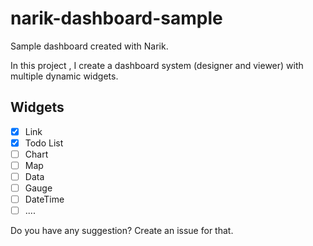 # narik-dashboard-sample

Sample dashboard created with Narik.

In this project , I create a dashboard system (designer and viewer) with multiple dynamic widgets.  

## Widgets

- [x] Link
- [x] Todo List
- [ ] Chart
- [ ] Map
- [ ] Data
- [ ] Gauge
- [ ] DateTime
- [ ] ....

Do you have any suggestion? Create an issue for that.
